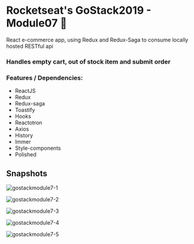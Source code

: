# Rocketseat's GoStack2019 - Module07 :rocket:
React e-commerce app, using Redux and Redux-Saga to consume locally hosted RESTful api
### Handles empty cart, out of stock item and submit order

### Features / Dependencies: 
- ReactJS
- Redux
- Redux-saga
- Toastify
- Hooks
- Reactotron 
- Axios
- History
- Immer
- Style-components
- Polished

## Snapshots
![gostackmodule7-1](https://user-images.githubusercontent.com/44209758/65357771-48a48c00-dbce-11e9-9e58-af3a5fd34901.png)

![gostackmodule7-2](https://user-images.githubusercontent.com/44209758/65357783-4d694000-dbce-11e9-8305-6f48a54bb25b.png)

![gostackmodule7-3](https://user-images.githubusercontent.com/44209758/65357791-4fcb9a00-dbce-11e9-88f4-1df8bec3c21e.png)

![gostackmodule7-4](https://user-images.githubusercontent.com/44209758/65357797-51955d80-dbce-11e9-87e3-0548b67c1cee.png)

![gostackmodule7-5](https://user-images.githubusercontent.com/44209758/65357800-53f7b780-dbce-11e9-8227-2a13b437121b.png)




